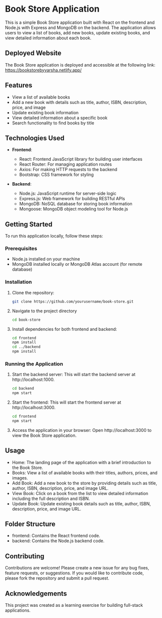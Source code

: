 # Book Store Application

This is a simple Book Store application built with React on the frontend and Node.js with Express and MongoDB on the backend. The application allows users to view a list of books, add new books, update existing books, and view detailed information about each book.

## Deployed Website
The Book Store application is deployed and accessible at the following link: 
https://bookstorebyvarsha.netlify.app/

## Features
- View a list of available books
- Add a new book with details such as title, author, ISBN, description, price, and image
- Update existing book information
- View detailed information about a specific book
- Search functionality to find books by title

## Technologies Used
- **Frontend**:
  - React: Frontend JavaScript library for building user interfaces
  - React Router: For managing application routes
  - Axios: For making HTTP requests to the backend
  - Bootstrap: CSS framework for styling

- **Backend**:
  - Node.js: JavaScript runtime for server-side logic
  - Express.js: Web framework for building RESTful APIs
  - MongoDB: NoSQL database for storing book information
  - Mongoose: MongoDB object modeling tool for Node.js

## Getting Started
To run this application locally, follow these steps:

### Prerequisites
- Node.js installed on your machine
- MongoDB installed locally or MongoDB Atlas account (for remote database)

### Installation
1. Clone the repository:
   ```bash
   git clone https://github.com/yourusername/book-store.git

2. Navigate to the project directory
   ```bash
   cd book-store

3. Install dependencies for both frontend and backend:
   ```bash
   cd frontend
   npm install
   cd ../backend
   npm install

### Running the Application
1. Start the backend server: This will start the backend server at http://localhost:1000.
   ```bash
   cd backend
   npm start

2. Start the frontend: This will start the frontend server at http://localhost:3000.
   ```bash
   cd frontend
   npm start

3. Access the application in your browser: Open http://localhost:3000 to view the Book Store application.

## Usage
- Home: The landing page of the application with a brief introduction to the Book Store.
- Books: View a list of available books with their titles, authors, prices, and images.
- Add Book: Add a new book to the store by providing details such as title, author, ISBN, description, price, and image URL.
- View Book: Click on a book from the list to view detailed information including the full description and ISBN.
- Update Book: Update existing book details such as title, author, ISBN, description, price, and image URL.

## Folder Structure
- frontend: Contains the React frontend code.
- backend: Contains the Node.js backend code.

## Contributing

Contributions are welcome! Please create a new issue for any bug fixes, feature requests, or suggestions. If you would like to contribute code, please fork the repository and submit a pull request.

## Acknowledgements

This project was created as a learning exercise for building full-stack applications.
